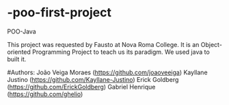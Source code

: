 # -poo-first-project
POO-Java

This project was requested by Fausto at Nova Roma College. It is an Object-oriented Programming Project to teach us its paradigm. We used java to built it.

#Authors: João Veiga Moraes (https://github.com/joaoveeiga) Kayllane Justino (https://github.com/Kayllane-Justino) Erick Goldberg (https://github.com/ErickGoldberg) Gabriel Henrique (https://github.com/ghelio)

